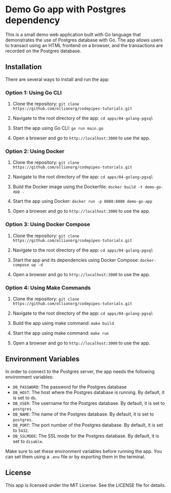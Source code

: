 # Demo Go app with Postgres dependency

This is a small demo web application built with Go language that demonstrates the use of Postgres database with Go. The app allows users to transact using an HTML frontend on a browser, and the transactions are recorded on the Postgres database.

## Installation

There are several ways to install and run the app:

### Option 1: Using Go CLI

1. Clone the repository: `git clone https://github.com/ollionorg/codepipes-tutorials.git`

2. Navigate to the root directory of the app: `cd apps/04-golang-pgsql`

3. Start the app using Go CLI: `go run main.go`

4. Open a browser and go to `http://localhost:3000` to use the app.

### Option 2: Using Docker

1. Clone the repository: `git clone https://github.com/ollionorg/codepipes-tutorials.git`

2. Navigate to the root directory of the app: `cd apps/04-golang-pgsql`

3. Build the Docker image using the Dockerfile: `docker build -t demo-go-app .`

4. Start the app using Docker: `docker run -p 8080:8080 demo-go-app`

5. Open a browser and go to `http://localhost:3000` to use the app.

### Option 3: Using Docker Compose

1. Clone the repository: `git clone https://github.com/ollionorg/codepipes-tutorials.git`

2. Navigate to the root directory of the app: `cd apps/04-golang-pgsql`

3. Start the app and its dependencies using Docker Compose: `docker-compose up -d`

4. Open a browser and go to `http://localhost:3000` to use the app.

### Option 4: Using Make Commands

1. Clone the repository: `git clone https://github.com/ollionorg/codepipes-tutorials.git`

2. Navigate to the root directory of the app: `cd apps/04-golang-pgsql`

3. Build the app using make command: `make build`

4. Start the app using make command: `make run`

5. Open a browser and go to `http://localhost:3000` to use the app.

## Environment Variables

In order to connect to the Postgres server, the app needs the following environment variables:

- `DB_PASSWORD`: The password for the Postgres database
- `DB_HOST`: The host where the Postgres database is running. By default, it is set to `db`.
- `DB_USER`: The username for the Postgres database. By default, it is set to `postgres`.
- `DB_NAME`: The name of the Postgres database. By default, it is set to `postgres`.
- `DB_PORT`: The port number of the Postgres database. By default, it is set to `5432`.
- `DB_SSLMODE`: The SSL mode for the Postgres database. By default, it is set to `disable`.

Make sure to set these environment variables before running the app. You can set them using a `.env` file or by exporting them in the terminal.

## License

This app is licensed under the MIT License. See the LICENSE file for details.
